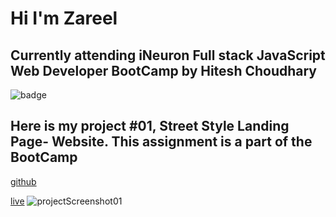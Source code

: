 # Hi I'm Zareel

## Currently attending iNeuron Full stack JavaScript Web Developer BootCamp by Hitesh Choudhary

![badge](https://img.shields.io/badge/LearnCodeOnline-iNeuron-green)

## Here is my project #01, Street Style Landing Page- Website. This assignment is a part of the BootCamp

[github](https://github.com/Zareel/Street-Style-Landing-Page)

[live](https://fairy-z-street-style-landing-page.netlify.app/)
![projectScreenshot01](https://user-images.githubusercontent.com/110910838/209372350-0bb88911-64ba-4ee8-84a1-262dac14b075.png)
